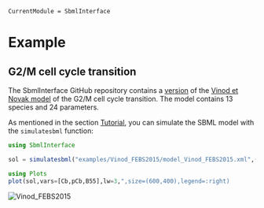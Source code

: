 ```@meta
CurrentModule = SbmlInterface
```

# Example

## G2/M cell cycle transition

The SbmlInterface GitHub repository contains a [version]() of the [Vinod et Novak model](https://www.sciencedirect.com/science/article/pii/S0014579315000873) of the G2/M cell cycle transition. The model contains 13 species and 24 parameters.

As mentioned in the section [Tutorial](@ref), you can simulate the SBML model with the `simulatesbml` function:

```julia
using SbmlInterface

sol = simulatesbml("examples/Vinod_FEBS2015/model_Vinod_FEBS2015.xml",(0.0,300.0))

using Plots
plot(sol,vars=[Cb,pCb,B55],lw=3,",size=(600,400),legend=:right)
```

![Vinod_FEBS2015](https://github.com/paulflang/SbmlInterface.jl/blob/main/docs/src/Vinod_FEBS2015.png "Vinod_FEBS2015")
